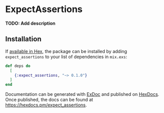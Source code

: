 # ExpectAssertions

**TODO: Add description**

## Installation

If [available in Hex](https://hex.pm/docs/publish), the package can be installed
by adding `expect_assertions` to your list of dependencies in `mix.exs`:

```elixir
def deps do
  [
    {:expect_assertions, "~> 0.1.0"}
  ]
end
```

Documentation can be generated with [ExDoc](https://github.com/elixir-lang/ex_doc)
and published on [HexDocs](https://hexdocs.pm). Once published, the docs can
be found at <https://hexdocs.pm/expect_assertions>.

